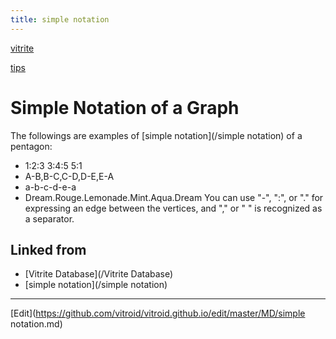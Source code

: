 ```yaml
---
title: simple notation
---
```

[vitrite](/vitrite)

[tips](/tips)


# Simple Notation of a Graph

The followings are examples of [simple notation](/simple notation) of a pentagon:

* 1:2:3 3:4:5 5:1
* A-B,B-C,C-D,D-E,E-A
* a-b-c-d-e-a
* Dream.Rouge.Lemonade.Mint.Aqua.Dream
You can use "-", ":", or "." for expressing an edge between the vertices, and "," or " " is recognized as a separator.





## Linked from

* [Vitrite Database](/Vitrite Database)
* [simple notation](/simple notation)


----
[Edit](https://github.com/vitroid/vitroid.github.io/edit/master/MD/simple notation.md)
